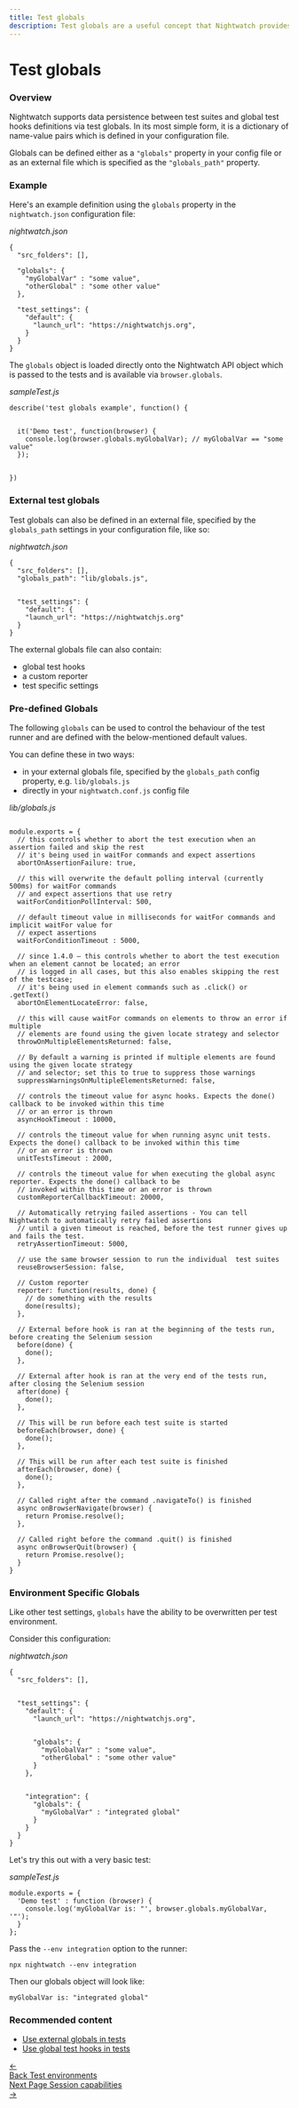 ```yaml
---
title: Test globals
description: Test globals are a useful concept that Nightwatch provides for persisting data between test suites and also to define global test hooks.
---
```


<div class="page-header"><h1>Test globals</h1></div>

### Overview
Nightwatch supports data persistence between test suites and global test hooks definitions via test globals. In its most simple form, it is a dictionary of name-value pairs which is defined in your configuration file.

Globals can be defined either as a `"globals"` property in your config file or as an external file which is specified as the `"globals_path"` property.

### Example

Here's an example definition using the `globals` property in the `nightwatch.json` configuration file:

<div class="sample-test"><i>nightwatch.json</i>

<pre data-language="javascript"><code class="language-javascript">{
  "src_folders": [],

  "globals": {
    "myGlobalVar" : "some value",
    "otherGlobal" : "some other value"
  },

  "test_settings": {
    "default": {
      "launch_url": "https://nightwatchjs.org",
    }
  }
}</code></pre></div>

<p></p>

The `globals` object is loaded directly onto the Nightwatch API object which is passed to the tests and is available via `browser.globals`.

<div class="sample-test"><i>sampleTest.js</i>
<pre data-language="javascript"><code class="language-javascript">describe('test globals example', function() {
  <br>
  it('Demo test', function(browser) {
    console.log(browser.globals.myGlobalVar); // myGlobalVar == "some value"
  });
  <br>
})</code></pre>
</div>

### External test globals
Test globals can also be defined in an external file, specified by the `globals_path` settings in your configuration file, like so:

<div class="sample-test"><i>nightwatch.json</i>
<pre data-language="javascript"><code class="language-javascript">{
  "src_folders": [],
  "globals_path": "lib/globals.js",
  <br>
  "test_settings": {
    "default": {
    "launch_url": "https://nightwatchjs.org"
  }
}</code></pre></div>

The external globals file can also contain:
- global test hooks
- a custom reporter
- test specific settings 

### Pre-defined Globals

The following `globals` can be used to control the behaviour of the test runner and are defined with the below-mentioned default values.

You can define these in two ways: 
- in your external globals file, specified by the `globals_path` config property, e.g. `lib/globals.js`
- directly in your `nightwatch.conf.js` config file

<div class="sample-test"><i>lib/globals.js</i>

<pre data-language="javascript">
<code class="language-javascript">
module.exports = {
  // this controls whether to abort the test execution when an assertion failed and skip the rest
  // it's being used in waitFor commands and expect assertions
  abortOnAssertionFailure: true,

  // this will overwrite the default polling interval (currently 500ms) for waitFor commands
  // and expect assertions that use retry
  waitForConditionPollInterval: 500,

  // default timeout value in milliseconds for waitFor commands and implicit waitFor value for
  // expect assertions
  waitForConditionTimeout : 5000,

  // since 1.4.0 – this controls whether to abort the test execution when an element cannot be located; an error
  // is logged in all cases, but this also enables skipping the rest of the testcase;
  // it's being used in element commands such as .click() or .getText()
  abortOnElementLocateError: false,

  // this will cause waitFor commands on elements to throw an error if multiple
  // elements are found using the given locate strategy and selector
  throwOnMultipleElementsReturned: false,

  // By default a warning is printed if multiple elements are found using the given locate strategy
  // and selector; set this to true to suppress those warnings
  suppressWarningsOnMultipleElementsReturned: false,

  // controls the timeout value for async hooks. Expects the done() callback to be invoked within this time
  // or an error is thrown
  asyncHookTimeout : 10000,

  // controls the timeout value for when running async unit tests. Expects the done() callback to be invoked within this time
  // or an error is thrown
  unitTestsTimeout : 2000,

  // controls the timeout value for when executing the global async reporter. Expects the done() callback to be 
  // invoked within this time or an error is thrown
  customReporterCallbackTimeout: 20000,

  // Automatically retrying failed assertions - You can tell Nightwatch to automatically retry failed assertions 
  // until a given timeout is reached, before the test runner gives up and fails the test.
  retryAssertionTimeout: 5000,

  // use the same browser session to run the individual  test suites
  reuseBrowserSession: false,

  // Custom reporter
  reporter: function(results, done) {
    // do something with the results
    done(results);
  },

  // External before hook is ran at the beginning of the tests run, before creating the Selenium session
  before(done) {
    done();
  },

  // External after hook is ran at the very end of the tests run, after closing the Selenium session
  after(done) {
    done();
  },

  // This will be run before each test suite is started
  beforeEach(browser, done) {
    done();
  },

  // This will be run after each test suite is finished
  afterEach(browser, done) {
    done();
  },

  // Called right after the command .navigateTo() is finished
  async onBrowserNavigate(browser) {
    return Promise.resolve();
  },

  // Called right before the command .quit() is finished
  async onBrowserQuit(browser) {
    return Promise.resolve();
  }
}</code></pre></div>

### Environment Specific Globals

Like other test settings, `globals` have the ability to be overwritten per test environment. 

Consider this configuration:

<div class="sample-test"><i>nightwatch.json</i>
<pre data-language="javascript"><code class="language-javascript">{
  "src_folders": [],
  <br>
  "test_settings": {
    "default": {
      "launch_url": "https://nightwatchjs.org",
      <br>
      "globals": {
        "myGlobalVar" : "some value",
        "otherGlobal" : "some other value"
      }
    },
    <br>
    "integration": {
      "globals": {
        "myGlobalVar" : "integrated global"
      }
    }
  }
}</code></pre>
</div> 

Let's try this out with a very basic test:

<div class="sample-test"><i>sampleTest.js</i>
<pre data-language="javascript"><code class="language-javascript">module.exports = {
  'Demo test' : function (browser) {
    console.log('myGlobalVar is: "', browser.globals.myGlobalVar, '"');
  }
};</code></pre></div>

Pass the `--env integration` option to the runner:

<pre><code class="language-bash">npx nightwatch --env integration</code></pre>

Then our globals object will look like:

<pre><code class="language-bash">myGlobalVar is: "integrated global"</code></pre>

### Recommended content
- [Use external globals in tests](/guide/writing-tests/using-test-globals.html)
- [Use global test hooks in tests](/guide/writing-tests/global-test-hooks.html)

 <div class="doc-pagination pt-40">
  <div class="previous">
    <a href="/guide/concepts/test-environments.html">
      <span>←</span>
        <div class="d-flex flex-column">
          <span class="smallT">Back</span>
          <span class="bigT">Test environments</span>
        </div>
    </a>
  </div>
  <div class="next">
    <a href="/guide/concepts/session-capabilities.html">
        <div class="d-flex flex-column">
          <span class="smallT">Next Page</span>
          <span class="bigT">Session capabilities</span>
        </div>
        <span>→</span>
    </a>
  </div>
</div>

